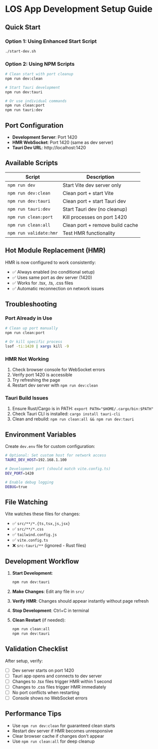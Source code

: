 # LOS App Development Setup Guide

## Quick Start

### Option 1: Using Enhanced Start Script
```bash
./start-dev.sh
```

### Option 2: Using NPM Scripts
```bash
# Clean start with port cleanup
npm run dev:clean

# Start Tauri development
npm run dev:tauri

# Or use individual commands
npm run clean:port
npm run tauri:dev
```

## Port Configuration

- **Development Server**: Port 1420
- **HMR WebSocket**: Port 1420 (same as dev server)
- **Tauri Dev URL**: http://localhost:1420

## Available Scripts

| Script | Description |
|--------|-------------|
| `npm run dev` | Start Vite dev server only |
| `npm run dev:clean` | Clean port + start Vite |
| `npm run dev:tauri` | Clean port + start Tauri dev |
| `npm run tauri:dev` | Start Tauri dev (no cleanup) |
| `npm run clean:port` | Kill processes on port 1420 |
| `npm run clean:all` | Clean port + remove build cache |
| `npm run validate:hmr` | Test HMR functionality |

## Hot Module Replacement (HMR)

HMR is now configured to work consistently:
- ✅ Always enabled (no conditional setup)
- ✅ Uses same port as dev server (1420)
- ✅ Works for .tsx, .ts, .css files
- ✅ Automatic reconnection on network issues

## Troubleshooting

### Port Already in Use
```bash
# Clean up port manually
npm run clean:port

# Or kill specific process
lsof -ti:1420 | xargs kill -9
```

### HMR Not Working
1. Check browser console for WebSocket errors
2. Verify port 1420 is accessible
3. Try refreshing the page
4. Restart dev server with `npm run dev:clean`

### Tauri Build Issues
1. Ensure Rust/Cargo is in PATH: `export PATH="$HOME/.cargo/bin:$PATH"`
2. Check Tauri CLI is installed: `cargo install tauri-cli`
3. Clean and rebuild: `npm run clean:all && npm run dev:tauri`

## Environment Variables

Create `dev.env` file for custom configuration:
```bash
# Optional: Set custom host for network access
TAURI_DEV_HOST=192.168.1.100

# Development port (should match vite.config.ts)
DEV_PORT=1420

# Enable debug logging
DEBUG=true
```

## File Watching

Vite watches these files for changes:
- ✅ `src/**/*.{ts,tsx,js,jsx}`
- ✅ `src/**/*.css`
- ✅ `tailwind.config.js`
- ✅ `vite.config.ts`
- ❌ `src-tauri/**` (ignored - Rust files)

## Development Workflow

1. **Start Development**:
   ```bash
   npm run dev:tauri
   ```

2. **Make Changes**: Edit any file in `src/`

3. **Verify HMR**: Changes should appear instantly without page refresh

4. **Stop Development**: Ctrl+C in terminal

5. **Clean Restart** (if needed):
   ```bash
   npm run clean:all
   npm run dev:tauri
   ```

## Validation Checklist

After setup, verify:
- [ ] Dev server starts on port 1420
- [ ] Tauri app opens and connects to dev server
- [ ] Changes to .tsx files trigger HMR within 1 second
- [ ] Changes to .css files trigger HMR immediately
- [ ] No port conflicts when restarting
- [ ] Console shows no WebSocket errors

## Performance Tips

- Use `npm run dev:clean` for guaranteed clean starts
- Restart dev server if HMR becomes unresponsive
- Clear browser cache if changes don't appear
- Use `npm run clean:all` for deep cleanup
